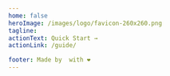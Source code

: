 ```yaml
---
home: false
heroImage: /images/logo/favicon-260x260.png
tagline: 
actionText: Quick Start →
actionLink: /guide/

footer: Made by  with ❤ 
---
```

